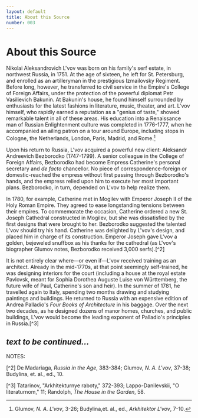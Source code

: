 ```yaml
---
layout: default
title: About this Source
number: 003
---
```


# About this Source

Nikolai Aleksandrovich L'vov was born on his family's serf estate, in northwest Russia, in 1751. At the age of sixteen, he left for St. Petersburg, and enrolled as an artilleryman in the prestigious Izmailovsky Regiment.  Before long, however, he transferred to civil service in the Empire's College of Foreign Affairs, under the protection of the powerful diplomat Petr Vasilievich Bakunin.  At Bakunin's house, he found himself surrounded by enthusiasts for the latest fashions in literature, music, theater, and art.  L'vov himself, who rapidly earned a reputation as a "genius of taste," showed remarkable talent in all of these areas. His education into a Renaissance man of Russian Enlightenment culture was completed in 1776-1777, when he accompanied an ailing patron on a tour around Europe, including stops in Cologne, the Netherlands, London, Paris, Madrid, and Rome.[^1]

Upon his return to Russia, L'vov acquired a powerful new client: Aleksandr Andreevich Bezborodko (1747-1799). A senior colleague in the College of Foreign Affairs, Bezborodko had become Empress Catherine's personal secretary and *de facto* chancellor. No piece of correspondence-foreign or domestic-reached the empress without first passing through Bezborodko's hands, and the empress relied upon him to execute her most important plans.  Bezborodko, in turn, depended on L'vov to help realize them.

In 1780, for example, Catherine met in Mogilev with Emperor Joseph II of the Holy Roman Empire. They agreed to ease longstanding tensions between their empires. To commemorate the occasion, Catherine ordered a new St. Joseph Cathedral constructed in Mogilev, but she was dissatisfied by the first designs that were brought to her. Bezborodko suggested the talented L'vov should try his hand.  Catherine was delighted by L'vov's design, and placed him in charge of its construction. Emperor Joseph gave L'vov a golden, bejeweled snuffbox as his thanks for the cathedral (as L'vov's biographer Glumov notes, Bezborodko received 3,000 serfs).[^2]

It is not entirely clear where—or even if—L'vov received training as an architect. Already in the mid-1770s, at that point seemingly self-trained, he was designing interiors for the court (including a house at the royal estate Pavlovsk, meant for Sophia Dorothea Auguste Luise von Württemberg, the future wife of Paul, Catherine's son and heir). In the summer of 1781, he travelled again to Italy, spending two months drawing and studying paintings and buildings. He returned to Russia with an expensive edition of Andrea Palladio's *Four Books of Architecture* in his baggage. Over the next two decades, as he designed dozens of manor homes, churches, and public buildings, L'vov would become the leading exponent of Palladio's principles in Russia.[^3]

*text to be continued...*
---
NOTES:

[^1]: Glumov, *N. A. L'vov*, 3-26; Budylina,et. al., ed., *Arkhitektor L'vov*, 7-10. 

[^2]  De Madariaga, *Russia in the Age*, 383-384; Glumov, *N. A. L'vov*, 37-38; Budylina, et. al., ed., 10.

[^3] Tatarinov, "Arkhitekturnye raboty," 372-393; Lappo-Danilevskii, "O literaturnom," 11; Randolph, *The House in the Garden*, 58.



